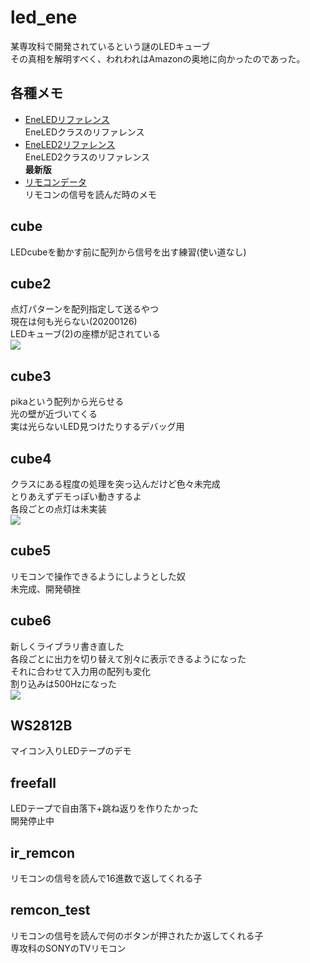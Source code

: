 # led_ene
某専攻科で開発されているという謎のLEDキューブ  
その真相を解明すべく、われわれはAmazonの奥地に向かったのであった。  

## 各種メモ
- [EneLEDリファレンス](https://github.com/yoshiko-kulala/led_ene/blob/master/EneLED_reference.md)  
EneLEDクラスのリファレンス  
- [EneLED2リファレンス](https://github.com/yoshiko-kulala/led_ene/blob/master/EneLED2_reference.md)  
EneLED2クラスのリファレンス  
**最新版**  
- [リモコンデータ](https://github.com/yoshiko-kulala/led_ene/blob/master/remocon_sig.md)  
リモコンの信号を読んだ時のメモ  

## cube
LEDcubeを動かす前に配列から信号を出す練習(使い道なし)  

## cube2
点灯パターンを配列指定して送るやつ  
現在は何も光らない(20200126)  
LEDキューブ(2)の座標が記されている  
[![](http://img.youtube.com/vi/rc0n9DIIMOk/0.jpg)](http://www.youtube.com/watch?v=rc0n9DIIMOk "")  

## cube3
pikaという配列から光らせる  
光の壁が近づいてくる  
実は光らないLED見つけたりするデバッグ用  

## cube4
クラスにある程度の処理を突っ込んだけど色々未完成  
とりあえずデモっぽい動きするよ  
各段ごとの点灯は未実装  
[![](http://img.youtube.com/vi/iQ5e2esYOFQ/0.jpg)](http://www.youtube.com/watch?v=iQ5e2esYOFQ "")  

## cube5
リモコンで操作できるようにしようとした奴  
未完成、開発頓挫  

## cube6
新しくライブラリ書き直した  
各段ごとに出力を切り替えて別々に表示できるようになった  
それに合わせて入力用の配列も変化  
割り込みは500Hzになった  
[![](http://img.youtube.com/vi/GyUMiwEu_p8/0.jpg)](http://www.youtube.com/watch?v=GyUMiwEu_p8 "")  

## WS2812B
マイコン入りLEDテープのデモ

## freefall
LEDテープで自由落下+跳ね返りを作りたかった  
開発停止中  

## ir_remcon
リモコンの信号を読んで16進数で返してくれる子  

## remcon_test
リモコンの信号を読んで何のボタンが押されたか返してくれる子  
専攻科のSONYのTVリモコン  